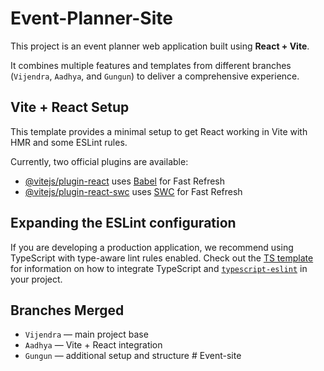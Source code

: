 # Event-Planner-Site

This project is an event planner web application built using **React + Vite**.

It combines multiple features and templates from different branches (`Vijendra`, `Aadhya`, and `Gungun`) to deliver a comprehensive experience.

## Vite + React Setup

This template provides a minimal setup to get React working in Vite with HMR and some ESLint rules.

Currently, two official plugins are available:

- [@vitejs/plugin-react](https://github.com/vitejs/vite-plugin-react/blob/main/packages/plugin-react) uses [Babel](https://babeljs.io/) for Fast Refresh
- [@vitejs/plugin-react-swc](https://github.com/vitejs/vite-plugin-react/blob/main/packages/plugin-react-swc) uses [SWC](https://swc.rs/) for Fast Refresh

## Expanding the ESLint configuration

If you are developing a production application, we recommend using TypeScript with type-aware lint rules enabled. Check out the [TS template](https://github.com/vitejs/vite/tree/main/packages/create-vite/template-react-ts) for information on how to integrate TypeScript and [`typescript-eslint`](https://typescript-eslint.io) in your project.

## Branches Merged

- `Vijendra` — main project base
- `Aadhya` — Vite + React integration
- `Gungun` — additional setup and structure
#   E v e n t - s i t e  
 